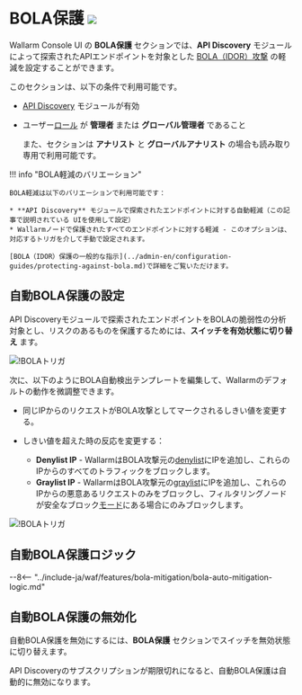 [variability-in-endpoints-docs]: ../about-wallarm/api-discovery.md#variability-in-endpoints
[changes-in-api-docs]: api-discovery.md#tracking-changes-in-api
[bola-protection-for-endpoints-docs]: ../about-wallarm/api-discovery.md#automatic-bola-protection

# BOLA保護 <a href="../../about-wallarm/subscription-plans/#subscription-plans"><img src="../../images/api-security-tag.svg" style="border: none;"></a>

Wallarm Console UI の **BOLA保護** セクションでは、**API Discovery** モジュールによって探索されたAPIエンドポイントを対象とした [BOLA（IDOR）攻撃](../attacks-vulns-list.md#broken-object-level-authorization-bola) の軽減を設定することができます。

このセクションは、以下の条件で利用可能です。

* [API Discovery](../about-wallarm/api-discovery.md) モジュールが有効
* ユーザー[ロール](settings/users.md#user-roles) が **管理者** または **グローバル管理者** であること

    また、セクションは **アナリスト** と **グローバルアナリスト** の場合も読み取り専用で利用可能です。

!!! info "BOLA軽減のバリエーション"

    BOLA軽減は以下のバリエーションで利用可能です：

    * **API Discovery** モジュールで探索されたエンドポイントに対する自動軽減（この記事で説明されている UIを使用して設定）
    * Wallarmノードで保護されたすべてのエンドポイントに対する軽減 - このオプションは、対応するトリガを介して手動で設定されます。

    [BOLA（IDOR）保護の一般的な指示](../admin-en/configuration-guides/protecting-against-bola.md)で詳細をご覧いただけます。

## 自動BOLA保護の設定

API Discoveryモジュールで探索されたエンドポイントをBOLAの脆弱性の分析対象とし、リスクのあるものを保護するためには、**スイッチを有効状態に切り替え** ます。

![!BOLAトリガ](../images/user-guides/bola-protection/trigger-enabled-state.png)

次に、以下のようにBOLA自動検出テンプレートを編集して、Wallarmのデフォルトの動作を微調整できます。

* 同じIPからのリクエストがBOLA攻撃としてマークされるしきい値を変更する。
* しきい値を超えた時の反応を変更する：

    * **Denylist IP** - WallarmはBOLA攻撃元の[denylist](ip-lists/denylist.md)にIPを追加し、これらのIPからのすべてのトラフィックをブロックします。
    * **Graylist IP** - WallarmはBOLA攻撃元の[graylist](ip-lists/graylist.md)にIPを追加し、これらのIPからの悪意あるリクエストのみをブロックし、フィルタリングノードが安全なブロック[モード](../admin-en/configure-wallarm-mode.md)にある場合にのみブロックします。

![!BOLAトリガ](../images/user-guides/bola-protection/trigger-template.png)

## 自動BOLA保護ロジック

--8<-- "../include-ja/waf/features/bola-mitigation/bola-auto-mitigation-logic.md"

## 自動BOLA保護の無効化

自動BOLA保護を無効にするには、**BOLA保護** セクションでスイッチを無効状態に切り替えます。

API Discoveryのサブスクリプションが期限切れになると、自動BOLA保護は自動的に無効になります。